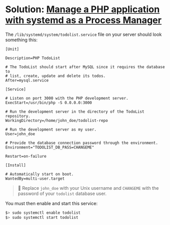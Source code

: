 # Solution: [Manage a PHP application with systemd as a Process Manager](./systemd-deployment.md)

The `/lib/systemd/system/todolist.service` file on your server
should look something this:

```
[Unit]

Description=PHP TodoList

# The TodoList should start after MySQL since it requires the database to
# list, create, update and delete its todos.
After=mysql.service

[Service]

# Listen on port 3000 with the PHP development server.
ExecStart=/usr/bin/php -S 0.0.0.0:3000

# Run the development server in the directory of the TodoList repository.
WorkingDirectory=/home/john_doe/todolist-repo

# Run the development server as my user.
User=john_doe

# Provide the database connection password through the environment.
Environment="TODOLIST_DB_PASS=CHANGEME"

Restart=on-failure

[Install]

# Automatically start on boot.
WantedBy=multi-user.target
```

> :gem: Replace `john_doe` with your Unix username and `CHANGEME` with the
> password of your `todolist` database user.

You must then enable and start this service:

```bash
$> sudo systemctl enable todolist
$> sudo systemctl start todolist
```
